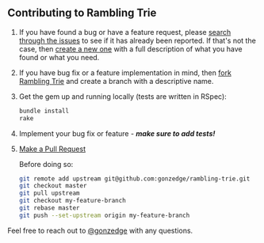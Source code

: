 ## Contributing to Rambling Trie

1. If you have found a bug or have a feature request, please [search through the issues][github_issues_all] to see if it has already been reported. If that's not the case, then [create a new one][github_issues_new] with a full description of what you have found or what you need.
1. If you have bug fix or a feature implementation in mind, then [fork Rambling Trie][github_fork] and create a branch with a descriptive name.
1. Get the gem up and running locally (tests are written in RSpec):

    ```sh
    bundle install
    rake
    ```

1. Implement your bug fix or feature - ***make sure to add tests!***
1. [Make a Pull Request][github_pull_request]

    Before doing so:

    ```sh
    git remote add upstream git@github.com:gonzedge/rambling-trie.git
    git checkout master
    git pull upstream
    git checkout my-feature-branch
    git rebase master
    git push --set-upstream origin my-feature-branch
    ```

Feel free to reach out to [@gonzedge][github_user_gonzedge] with any questions.

[github_fork]: https://help.github.com/articles/fork-a-repo
[github_issues_all]: https://github.com/gonzedge/rambling-trie/issues?utf8=%E2%9C%93&q=is%3Aissue
[github_issues_new]: https://github.com/gonzedge/rambling-trie/issues/new
[github_pull_request]: https://help.github.com/articles/creating-a-pull-request
[github_user_gonzedge]: https://github.com/gonzedge

